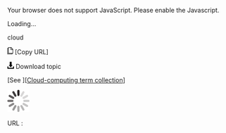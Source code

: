 Your browser does not support JavaScript. Please enable the Javascript.

Loading...

cloud

![Copy URL](cloud_files/Copy.png) [Copy URL]

![Download](cloud_files/Download.png)
Download topic

[See ][[Cloud-computing term collection](https://worldready.cloudapp.net/Styleguide/Read?id=2700&topicid=28841)]

![In progress](cloud_files/activity-large.gif)

URL :


